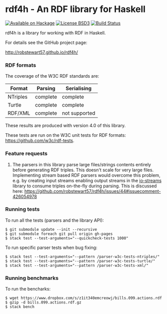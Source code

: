 rdf4h - An RDF library for Haskell
=====

[![Available on Hackage][badge-hackage]][hackage]
[![License BSD3][badge-license]][license]
[![Build Status][badge-travis]][travis]

[badge-travis]: https://travis-ci.org/robstewart57/rdf4h.png?branch=master
[travis]: https://travis-ci.org/robstewart57/rdf4h
[badge-hackage]: https://img.shields.io/hackage/v/rdf4h.svg
[hackage]: http://hackage.haskell.org/package/rdf4h
[badge-license]: https://img.shields.io/badge/license-BSD3-green.svg?dummy
[license]: https://github.com/robstewart57/rdf4h/blob/master/LICENSE.txt

rdf4h is a library for working with RDF in Haskell.

For details see the GitHub project page:

http://robstewart57.github.io/rdf4h/

### RDF formats

The coverage of the W3C RDF standards are:

Format | Parsing | Serialising
--- | --- | ---
NTriples | complete | complete
Turtle | complete | complete
RDF/XML | complete | not supported

These results are produced with version 4.0 of this library.

These tests are run on the W3C unit tests for RDF formats: https://github.com/w3c/rdf-tests.

### Feature requests

1. The parsers in this library parse large files/strings contents
   entirely before generating RDF triples. This doesn't scale for very
   large files. Implementing stream based RDF parsers would overcome
   this problem, e.g. by creating input streams enabling output
   streams in the
   [io-streams](http://hackage.haskell.org/package/io-streams) library
   to consume triples on-the-fly during parsing. This is discussed
   here:
   https://github.com/robstewart57/rdf4h/issues/44#issuecomment-426054978

### Running tests

To run all the tests (parsers and the library API):

```shell
$ git submodule update --init --recursive
$ git submodule foreach git pull origin gh-pages
$ stack test --test-arguments="--quickcheck-tests 1000"
```

To run specific parser tests when bug fixing:

```shell
$ stack test --test-arguments="--pattern /parser-w3c-tests-ntriples/"
$ stack test --test-arguments="--pattern /parser-w3c-tests-turtle/"
$ stack test --test-arguments="--pattern /parser-w3c-tests-xml/"
```

### Running benchmarks

To run the bencharks:

```shell
$ wget https://www.dropbox.com/s/z1it340emcreowj/bills.099.actions.rdf
$ gzip -d bills.099.actions.rdf.gz
$ stack bench
```
